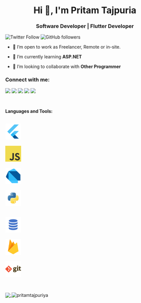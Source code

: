 <h1 align="center">Hi 👋, I'm Pritam Tajpuria</h1>
<h3 align="center">Software Developer | Flutter Developer </h3>

![Twitter Follow](https://img.shields.io/twitter/follow/tajpuriyapritam?label=PritamTajpuria&logo=twitter&style=for-the-badge)
![GitHub followers](https://img.shields.io/github/followers/pritamtajpuriya?label=Pritamtajpuria&logo=GitHub&style=for-the-badge)

- 🔭 I’m open to work as Freelancer, Remote or in-site.

- 🌱 I’m currently learning **ASP.NET**

- 👯 I’m looking to collaborate with **Other Programmer**


### Connect with me:

<p>
  <a href="https://www.twitter.com/tajpuriyapritam"><img src="https://img.shields.io/badge/twitter-%231DA1F2.svg?&style=for-the-badge&logo=twitter&logoColor=white" height=25></a> 
  <a href="https://www.linkedin.com/in/pritam-tajpuriya-8953831a5"><img src="https://img.shields.io/badge/linkedin-%230077B5.svg?&style=for-the-badge&logo=linkedin&logoColor=white" height=25></a>
  <a href="https://www.instagram.com/pritamtajpuriya/"><img src="https://img.shields.io/badge/instagram-%23E4405F.svg?&style=for-the-badge&logo=instagram&logoColor=white" height=25></a> 
  <a href="https://medium.com/@pritamtajpuria"><img src="https://img.shields.io/badge/medium-%2312100E.svg?&style=for-the-badge&logo=medium&logoColor=white" height=25></a> 
  <a href="https://www.facebook.com/pritam.tajpuriya.1232"><img src="https://img.shields.io/badge/facebook-%3b5998.svg?&style=for-the-badge&logo=facebook&logoColor=white" height=25></a> 

</p>

<br />


  
**Languages and Tools:**  

<code > <img height = "50" src = "https://raw.githubusercontent.com/github/explore/80688e429a7d4ef2fca1e82350fe8e3517d3494d/topics/flutter/flutter.png" > </code >
<code > <img height = "50" src = "https://raw.githubusercontent.com/github/explore/80688e429a7d4ef2fca1e82350fe8e3517d3494d/topics/javascript/javascript.png" > </code >
<code > <img height = "50" src = "https://raw.githubusercontent.com/github/explore/80688e429a7d4ef2fca1e82350fe8e3517d3494d/topics/dart/dart.png" > </code >
<code > <img height = "50" src = "https://raw.githubusercontent.com/github/explore/80688e429a7d4ef2fca1e82350fe8e3517d3494d/topics/python/python.png" > </code >

<code > <img height = "50" src = "https://raw.githubusercontent.com/github/explore/80688e429a7d4ef2fca1e82350fe8e3517d3494d/topics/sql/sql.png" > </code >
<code > <img height = "50" src = "https://raw.githubusercontent.com/github/explore/80688e429a7d4ef2fca1e82350fe8e3517d3494d/topics/firebase/firebase.png" > </code >
<code > <img height = "50" src = "https://raw.githubusercontent.com/github/explore/80688e429a7d4ef2fca1e82350fe8e3517d3494d/topics/git/git.png" > </code >


 

<br>
<p>
 <a href="https://github.com/pritamtajpuriya/github-readme-stats">
  <img height=175 align="center" src="https://github-readme-stats.vercel.app/api/top-langs/?username=pritamtajpuriya&hide=c%23,powershell,java&title_color=2aa889&text_color=000&icon_color=2bbc8a&bg_color=fff&langs_count=8&layout=compact"/>
  </a>
  <img align="center" height=175 src="https://github-readme-stats.vercel.app/api?username=pritamtajpuriya&show_icons=true" alt="pritamtajpuriya" />
 </p>


<p>&nbsp;</p>

